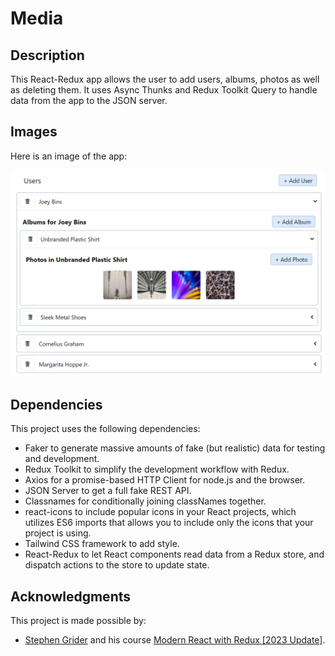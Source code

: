 # Media

## Description

This React-Redux app allows the user to add users, albums, photos as well as deleting them. It uses Async Thunks and Redux Toolkit Query to handle data from the app to the JSON server.

## Images

Here is an image of the app:

![Overview](images/overview.PNG)

## Dependencies

This project uses the following dependencies:

- Faker to generate massive amounts of fake (but realistic) data for testing and development.
- Redux Toolkit to simplify the development workflow with Redux.
- Axios for a promise-based HTTP Client for node.js and the browser.
- JSON Server to get a full fake REST API.
- Classnames for conditionally joining classNames together.
- react-icons to include popular icons in your React projects, which utilizes ES6 imports that allows you to include only the icons that your project is using.
- Tailwind CSS framework to add style.
- React-Redux to let React components read data from a Redux store, and dispatch actions to the store to update state.

## Acknowledgments

This project is made possible by:

- [Stephen Grider](https://www.udemy.com/user/sgslo/) and his course [Modern React with Redux [2023 Update]](https://www.udemy.com/course/react-redux/).
